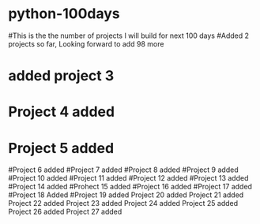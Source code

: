 # python-100days
#This is the the number of projects I will build for next 100 days
#Added 2 projects so far, Looking forward to add 98 more
# added project 3
# Project 4 added
# Project 5 added
#Project 6 added
#Project 7 added
#Project 8 added
#Project 9 added
#Project 10 added
#Project 11 added
#Project 12 added
#Project 13 added
#Project 14 added
#Prohect 15 added
#Project 16 added
#Project 17 added
#Project 18 Added
#Project 19 added
Project 20 added
Project 21 added
Project 22 added
Project 23 added
Project 24 added
Project 25 added
Project 26 added
Project 27 added
